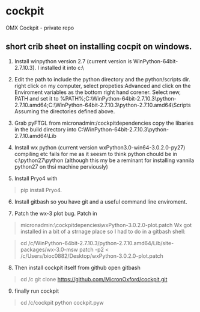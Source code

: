 cockpit
=======

OMX Cockpit - private repo


short crib sheet on installing cocpit on windows.
-------------------------------------------------

1. Install winpython version 2.7 (current version is
WinPython-64bit-2.7.10.3). I installed it into c:\

2.  Edit the path to include the python directory and the python/scripts
dir. right click on my computer, select propeties:Advanced and click
on the Enviroment variables as the bottom right hand corener. Select
new, PATH and set it to
%PATH%;C:\WinPython-64bit-2.7.10.3\python-2.7.10.amd64;C:\WinPython-64bit-2.7.10.3\python-2.7.10.amd64\Scripts
Assuming the directories defined above.


3. Grab pyFTGL from micronadmin:/cockpitdependencies
copy the libaries in the build directory into
C:\WinPython-64bit-2.7.10.3\python-2.7.10.amd64\Lib


4. Install wx python (current version wxPython3.0-win64-3.0.2.0-py27)
compiling etc fails for me as it seesm to think python chould be in
c:\python27\python (although this my be a reminant for installing
vannila python27 on thsi machine perviously)

5. Install Pryo4 with
> pip install Pryo4.

6. Install gitbash so you have git and a useful command line  enviroment.

7. Patch the wx-3 plot bug. Patch in
> micronadmin:\cockpitdepencies\wxPython-3.0.2.0-plot.patch
Wx got installed in a bit of a strnage place so I had to do in a gitbash shell: 

> cd /c/WinPython-64bit-2.7.10.3/python-2.7.10.amd64/Lib/site-packages/wx-3.0-msw
> patch -p2 < /c/Users/bioc0882/Desktop/wxPython-3.0.2.0-plot.patch

8. Then install cockpit itself from github
open gitbash
> cd /c
> git clone https://github.com/MicronOxford/cockpit.git

9. finally run cockpit

> cd /c/cockpit
> python cockpit.pyw


